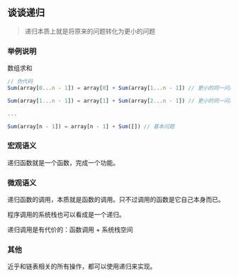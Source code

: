 ## 谈谈递归

> 递归本质上就是将原来的问题转化为更小的问题

### 举例说明

数组求和

```js
// 伪代码
Sum(array[0...n - 1]) = array[0] + Sum(array[1...n - 1]) // 更小的同一问题

Sum(array[1...n - 1]) = array[1] + Sum(array[2...n - 1]) // 更小的同一问题

...

Sum(array[n - 1]) = array[n - 1] + Sum([]) // 基本问题
```

### 宏观语义

递归函数就是一个函数，完成一个功能。

### 微观语义

递归函数的调用，本质就是函数的调用。只不过调用的函数是它自己本身而已。

程序调用的系统栈也可以看成是一个递归。

递归调用是有代价的：函数调用 + 系统栈空间

### 其他

近乎和链表相关的所有操作，都可以使用递归来实现。
